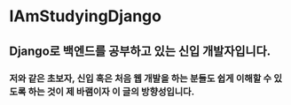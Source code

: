 # IAmStudyingDjango

## Django로 백엔드를 공부하고 있는 신입 개발자입니다. 

### 저와 같은 초보자, 신입 혹은 처음 웹 개발을 하는 분들도 쉽게 이해할 수 있도록 하는 것이 제 바램이자 이 글의 방향성입니다.
